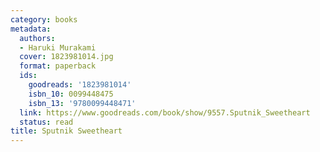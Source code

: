 ```yaml
---
category: books
metadata:
  authors:
  - Haruki Murakami
  cover: 1823981014.jpg
  format: paperback
  ids:
    goodreads: '1823981014'
    isbn_10: 0099448475
    isbn_13: '9780099448471'
  link: https://www.goodreads.com/book/show/9557.Sputnik_Sweetheart
  status: read
title: Sputnik Sweetheart
---
```


